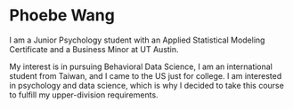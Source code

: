 # Phoebe Wang
I am a Junior Psychology student with an Applied Statistical Modeling Certificate and a Business Minor at UT Austin. 

My interest is in pursuing Behavioral Data Science, I am an international student from Taiwan, and I came to the US just for college. I am interested in psychology and data science, which is why I decided to take this course to fulfill my upper-division requirements.

